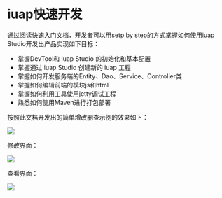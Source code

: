 # iuap快速开发

通过阅读快速入门文档，开发者可以用setp by step的方式掌握如何使用iuap Studio开发出产品实现如下目标：

- 掌握DevTool和 iuap Studio 的初始化和基本配置
- 掌握通过 iuap Studio 创建新的 iuap 工程
- 掌握如何开发服务端的Entity、Dao、Service、Controller类
- 掌握如何编辑前端的模块js和html
- 掌握如何利用工具使用jetty调试工程
- 熟悉如何使用Maven进行打包部署

按照此文档开发出的简单增改删查示例的效果如下：
     
![](/articles/iuap-develop/4-/image/image2.png)

修改界面：

![](/articles/iuap-develop/4-/image/imageedit.jpg)

查看界面：

![](/articles/iuap-develop/4-/image/imageview.jpg)
